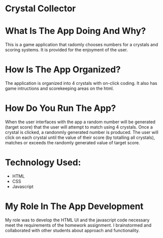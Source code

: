 # **Crystal Collector**

# **__What Is The App Doing And Why?__** 
This is a game application that radomly chooses numbers for a crystals and scoring systems. It is provided for the enjoyment of the user.
# **__How Is The App Organized?__** 
 The application is organized into 4 crystals with on-click coding. It also has game intructions and scorekeeping areas on the html.
# **__How Do You Run The App?__** 
When the user interfaces with the app a random number will be generated (target score) that the user will attempt to match using 4 crystals. Once a crystal is clicked, a randonmly generated number is produced. The user will click on each crystal until the value of their score (by totalling all crystals), matches or exceeds the randomly generated value of target score.

# **__Technology Used:__**
* HTML
* CSS
* Javascript

# **__My Role In The App Development__**
 My role was to develop the HTML UI and the javascript code necessary meet the requirements of the homework assignment. I brainstormed and collaborated with other students about approach and functionality.
